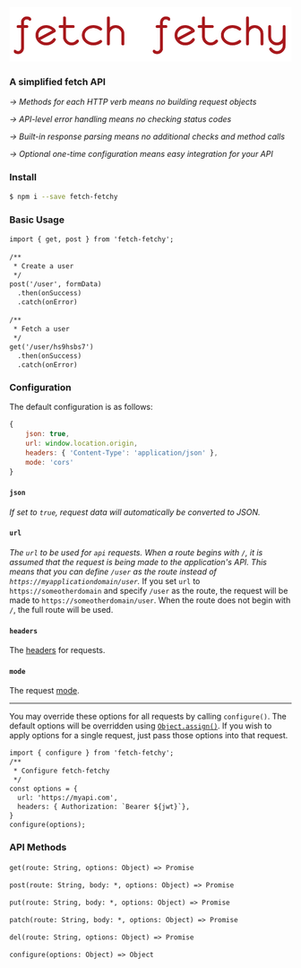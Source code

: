 ![logo](https://github.com/adrice727/fetch-fetchy/raw/develop/logo.png)

### A simplified fetch API

*→ Methods for each HTTP verb means no building request objects*

*→ API-level error handling means no checking status codes*

*→ Built-in response parsing means no additional checks and method calls*

*→ Optional one-time configuration means easy integration for your API*

### Install
```bash
$ npm i --save fetch-fetchy
```
### Basic Usage
```
import { get, post } from 'fetch-fetchy';

/**
 * Create a user
 */
post('/user', formData)
  .then(onSuccess)
  .catch(onError)

/**
 * Fetch a user
 */
get('/user/hs9hsbs7')
  .then(onSuccess)
  .catch(onError)
```


### Configuration
The default configuration is as follows:
```javascript
{
	json: true,
	url: window.location.origin,
	headers: { 'Content-Type': 'application/json' },
	mode: 'cors'
}
```

#### **`json`**

*If set to `true`, request data will automatically be converted to JSON.*

#### **`url`**

*The `url` to be used for `api` requests.  When a route begins with `/`, it is assumed that the request is being made to the application's API.  This means that you can define `/user` as the route instead of `https://myapplicationdomain/user`.*  If you set `url` to `https://someotherdomain` and specify `/user` as the route, the request will be made to `https://someotherdomain/user`.  When the route does not begin with `/`, the full route will be used.

#### **`headers`**

The [headers](https://developer.mozilla.org/en-US/docs/Web/API/Request/headers) for requests.

#### **`mode`**

 The request [mode](https://developer.mozilla.org/en-US/docs/Web/API/Request/mode).

----------

You may override these options for all requests by calling `configure()`.  The default options will be overridden using [`Object.assign()`](https://developer.mozilla.org/en-US/docs/Web/JavaScript/Reference/Global_Objects/Object/assign).  If you wish to apply options for a single request, just pass those options into that request.
```
import { configure } from 'fetch-fetchy';
/**
 * Configure fetch-fetchy
 */
const options = {
  url: 'https://myapi.com',
  headers: { Authorization: `Bearer ${jwt}`},
}
configure(options);
```

### API Methods
`get(route: String, options: Object) => Promise`

`post(route: String, body: *, options: Object) => Promise`

`put(route: String, body: *, options: Object) => Promise`

 `patch(route: String, body: *, options: Object) => Promise`

 `del(route: String, options: Object) => Promise`

`configure(options: Object) => Object`
